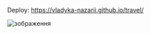 Deploy: https://vladyka-nazarii.github.io/travel/

![зображення](https://user-images.githubusercontent.com/106691030/222904163-e6d34841-f696-41b5-86a8-ea56ae98d611.png)
